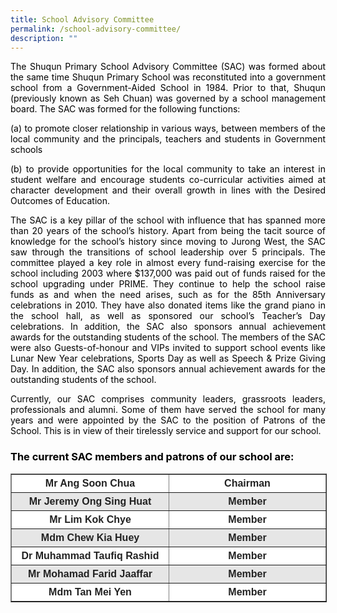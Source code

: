 ```yaml
---
title: School Advisory Committee
permalink: /school-advisory-committee/
description: ""
---
```

<p style="text-align: justify;"><span style="color: #000000;">The Shuqun Primary School Advisory Committee (SAC) was formed about the same time Shuqun Primary School was reconstituted into&nbsp;a government school from a Government-Aided School in 1984. Prior to that, Shuqun (previously known as Seh Chuan) was governed by&nbsp;a school management board. The SAC was formed for the following functions:</span></p>
<div style="text-align: justify;">
<p><span style="color: #000000;">(a) to promote closer relationship in various ways, between members of the local community and the principals, teachers and students&nbsp;in Government schools</span></p>
<p><span style="color: #000000;">(b) to provide opportunities for the local community to take an interest in student welfare and encourage students co-curricular&nbsp;activities aimed at character development and their overall growth in lines with the Desired Outcomes of Education.</span></p>
<p><span style="color: #000000;">The SAC is a key pillar of the school with influence that has spanned more than 20 years of the school&rsquo;s history. Apart from being&nbsp;the tacit source of knowledge for the school&rsquo;s history since moving to Jurong West, the SAC saw through the transitions of school leadership&nbsp;over 5 principals. The committee played a key role in almost every fund-raising exercise for the school including 2003 where $137,000 was&nbsp;paid out of funds raised for the school upgrading under PRIME. They continue to help the school raise funds as and when the need arises,&nbsp;such as for the 85th Anniversary celebrations in 2010. They have also donated items like the grand piano in the school hall, as well as&nbsp;sponsored our school&rsquo;s Teacher&rsquo;s Day celebrations. In addition, the SAC also sponsors annual achievement awards for the outstanding students&nbsp;of the school. The members of the SAC were also Guests-of-honour and VIPs invited to support school events like Lunar New Year celebrations,&nbsp;Sports Day as well as Speech &amp; Prize Giving Day. In addition, the SAC also sponsors annual achievement awards for the outstanding&nbsp;students of the school.</span></p>
<p><span style="color: #000000;">Currently, our SAC comprises community leaders, grassroots leaders, professionals and alumni. Some of them have served the school for many years and were appointed by the SAC to the position of Patrons of the School. This is in view of their tirelessly service and support for our school.</span></p>
<h3><span style="color: #000000;"><strong>The current SAC members and patrons of our school are:</strong></span></h3>
	
<table border="1" style="box-sizing: inherit; border-collapse: collapse; border-spacing: 0px; max-width: 100%; color: rgb(34, 34, 34); font-family: &quot;Source Sans Pro&quot;, sans-serif; font-size: 16px; font-style: normal; font-variant-ligatures: normal; font-variant-caps: normal; font-weight: 400; letter-spacing: normal; orphans: 2; text-align: start; text-transform: none; white-space: normal; widows: 2; word-spacing: 0px; -webkit-text-stroke-width: 0px; background-color: rgb(255, 255, 255); text-decoration-thickness: initial; text-decoration-style: initial; text-decoration-color: initial;"><tbody style="box-sizing: inherit;"><tr style="box-sizing: inherit; background: rgb(255, 255, 255);"><td width="241" style="box-sizing: inherit; padding: 5px 10px; text-align: center;"><span style="box-sizing: inherit; font-family: arial, helvetica, sans-serif;"><strong style="box-sizing: inherit; font-weight: bold;">Mr Ang Soon Chua</strong></span></td><td width="241" style="box-sizing: inherit; padding: 5px 10px; text-align: center;"><span style="box-sizing: inherit; font-family: arial, helvetica, sans-serif;"><strong style="box-sizing: inherit; font-weight: bold;">Chairman</strong></span></td></tr><tr style="box-sizing: inherit; background: rgb(230, 230, 230);"><td width="241" style="box-sizing: inherit; padding: 5px 10px; text-align: center;"><span style="box-sizing: inherit; font-family: arial, helvetica, sans-serif;"><strong style="box-sizing: inherit; font-weight: bold;">Mr Jeremy Ong Sing Huat</strong></span></td><td width="241" style="box-sizing: inherit; padding: 5px 10px; text-align: center;"><span style="box-sizing: inherit; font-family: arial, helvetica, sans-serif;"><strong style="box-sizing: inherit; font-weight: bold;">Member</strong></span></td></tr><tr style="box-sizing: inherit; background: rgb(255, 255, 255);"><td width="241" style="box-sizing: inherit; padding: 5px 10px; text-align: center;"><span style="box-sizing: inherit; font-family: arial, helvetica, sans-serif;"><strong style="box-sizing: inherit; font-weight: bold;">Mr Lim Kok Chye</strong></span></td><td width="241" style="box-sizing: inherit; padding: 5px 10px; text-align: center;"><span style="box-sizing: inherit; font-family: arial, helvetica, sans-serif;"><strong style="box-sizing: inherit; font-weight: bold;">Member</strong></span></td></tr><tr style="box-sizing: inherit; background: rgb(230, 230, 230);"><td width="241" style="box-sizing: inherit; padding: 5px 10px; text-align: center;"><span style="box-sizing: inherit; font-family: arial, helvetica, sans-serif;"><strong style="box-sizing: inherit; font-weight: bold;">Mdm Chew Kia Huey</strong></span></td><td width="241" style="box-sizing: inherit; padding: 5px 10px; text-align: center;"><span style="box-sizing: inherit; font-family: arial, helvetica, sans-serif;"><strong style="box-sizing: inherit; font-weight: bold;">Member</strong></span></td></tr><tr style="box-sizing: inherit; background: rgb(255, 255, 255);"><td width="241" style="box-sizing: inherit; padding: 5px 10px; text-align: center;"><span style="box-sizing: inherit; font-family: arial, helvetica, sans-serif;"><strong style="box-sizing: inherit; font-weight: bold;">Dr Muhammad Taufiq Rashid</strong></span></td><td width="241" style="box-sizing: inherit; padding: 5px 10px; text-align: center;"><span style="box-sizing: inherit; font-family: arial, helvetica, sans-serif;"><strong style="box-sizing: inherit; font-weight: bold;">Member</strong></span></td></tr><tr style="box-sizing: inherit; background: rgb(230, 230, 230);"><td width="241" style="box-sizing: inherit; padding: 5px 10px; text-align: center;"><span style="box-sizing: inherit; font-family: arial, helvetica, sans-serif;"><strong style="box-sizing: inherit; font-weight: bold;">Mr Mohamad Farid Jaaffar</strong></span></td><td width="241" style="box-sizing: inherit; padding: 5px 10px; text-align: center;"><span style="box-sizing: inherit; font-family: arial, helvetica, sans-serif;"><strong style="box-sizing: inherit; font-weight: bold;">Member</strong></span></td></tr><tr style="box-sizing: inherit; background: rgb(255, 255, 255);"><td width="241" style="box-sizing: inherit; padding: 5px 10px; text-align: center;"><span style="box-sizing: inherit; font-family: arial, helvetica, sans-serif;"><strong style="box-sizing: inherit; font-weight: bold;">Mdm Tan Mei Yen</strong></span></td><td width="241" style="box-sizing: inherit; padding: 5px 10px; text-align: center;"><span style="box-sizing: inherit; font-family: arial, helvetica, sans-serif;"><strong style="box-sizing: inherit; font-weight: bold;">Member</strong></span></td></tr></tbody></table>
	